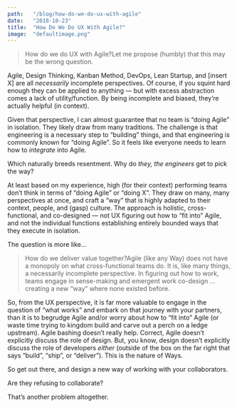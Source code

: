 ```yaml
---
path:	"/blog/how-do-we-do-ux-with-agile"
date:	"2018-10-23"
title:	"How Do We Do UX With Agile?"
image:	"defaultimage.png"
---
```



> How do we do UX with Agile?Let me propose (humbly) that this may be the wrong question.

Agile, Design Thinking, Kanban Method, DevOps, Lean Startup, and [insert X] are all *necessarily* incomplete perspectives. Of course, if you squint hard enough they can be applied to anything — but with excess abstraction comes a lack of utility/function. By being incomplete and biased, they’re actually helpful (in context).

Given that perspective, I can almost guarantee that no team is “doing Agile” in isolation. They likely draw from many traditions. The challenge is that engineering is a necessary step to “building” things, and that engineering is commonly known for “doing Agile”. So it feels like everyone needs to learn how to *integrate* into Agile.

Which naturally breeds resentment. Why do *they, the engineers* get to pick the way?

At least based on my experience, high (for their context) performing teams don’t think in terms of “doing Agile” or “doing X”. They draw on many, many perspectives at once, and craft a “way” that is highly adapted to their context, people, and (gasp) culture. The approach is holistic, cross-functional, and co-designed — not UX figuring out how to “fit into” Agile, and not the individual functions establishing entirely bounded ways that they execute in isolation.

The question is more like…


> How do we deliver value together?Agile (like any Way) does not have a monopoly on what cross-functional teams do. It is, like many things, a necessarily incomplete perspective. In figuring out how to work, teams engage in sense-making and emergent work co-design … creating a new “way” where none existed before.

So, from the UX perspective, it is far more valuable to engage in the question of “what works” and embark on that journey with your partners, than it is to begrudge Agile and/or worry about how to “fit into” Agile (or waste time trying to kingdom build and carve out a perch on a ledge upstream). Agile bashing doesn’t really help. Correct, Agile doesn’t explicitly discuss the role of design. But, you know, design doesn’t explicitly discuss the role of developers *either* (outside of the box on the far right that says “build”, “ship”, or “deliver”). This is the nature of Ways.

So get out there, and design a new way of working with your collaborators.

Are they refusing to collaborate?

That’s another problem altogether.

